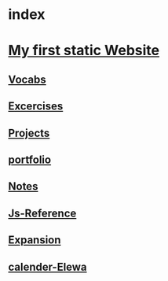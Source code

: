 # index
# [My first static Website](https://github.com/devendrk/my-portfolio) 

## [Vocabs](https://github.com/devendrk/vocab)

## [Excercises](https://github.com/devendrk/Excercise)

## [Projects](https://github.com/devendrk/Projects)

## [portfolio](https://github.com/devendrk/Portfolio)

## [Notes](https://github.com/devendrk/notes)

## [Js-Reference](https://github.com/devendrk/js-Reference)
## [ Expansion](https://github.com/devendrk/Expansion)
## [calender-Elewa](https://github.com/august-elewa-2018/calendar/wiki)





